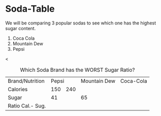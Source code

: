 # Soda-Table
<html>
  <body>
    <title>Soda Comparison</title>
    <p>We will be comparing 3 popular sodas to see which one has the highest sugar content.</p>
    <ol type=1> 
    <li>Coca Cola</li>
      <li>Mountain Dew</li>
      <li>Pepsi</li>
    </ol>
    <table>
      <caption>Which Soda Brand has the WORST Sugar Ratio?</caption>
      <tr><td>Brand/Nutrition</td> <td colspan=2 Row 1 Column 1> Pepsi</td> <td>Mountain Dew</td> <td>Coca-Cola</td></tr> 
      <tr><td>Calories</td> <td colspan= row 1 column 2>150</td>  <td>240</td>
      <tr><td>Sugar</td> <td colspan=2 row 2 column 1>41<td>65</td></tr>
      <tr><td>Ratio Cal.- Sug.</td><</tr>
    </table>
  </body>
</html>
